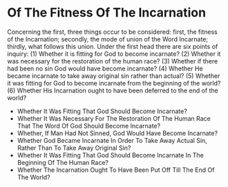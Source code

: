# Of The Fitness Of The Incarnation

Concerning the first, three things occur to be considered: first, the fitness of the Incarnation; secondly, the mode of union of the Word Incarnate; thirdly, what follows this union.  Under the first head there are six points of inquiry:
(1) Whether it is fitting for God to become incarnate?
(2) Whether it was necessary for the restoration of the human race?
(3) Whether if there had been no sin God would have become incarnate?
(4) Whether He became incarnate to take away original sin rather than actual?
(5) Whether it was fitting for God to become incarnate from the beginning of the world?
(6) Whether His Incarnation ought to have been deferred to the end of the world?

* Whether It Was Fitting That God Should Become Incarnate?
* Whether It Was Necessary For The Restoration Of The Human Race That The Word Of God Should Become Incarnate?
* Whether, If Man Had Not Sinned, God Would Have Become Incarnate?
* Whether God Became Incarnate In Order To Take Away Actual Sin, Rather Than To Take Away Original Sin?
* Whether It Was Fitting That God Should Become Incarnate In The Beginning Of The Human Race?
* Whether The Incarnation Ought To Have Been Put Off Till The End Of The World?